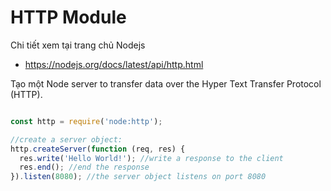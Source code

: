 # HTTP Module

Chi tiết xem tại trang chủ Nodejs

- https://nodejs.org/docs/latest/api/http.html


Tạo một Node server to transfer data over the Hyper Text Transfer Protocol (HTTP).

```js

const http = require('node:http');

//create a server object:
http.createServer(function (req, res) {
  res.write('Hello World!'); //write a response to the client
  res.end(); //end the response
}).listen(8080); //the server object listens on port 8080


```
